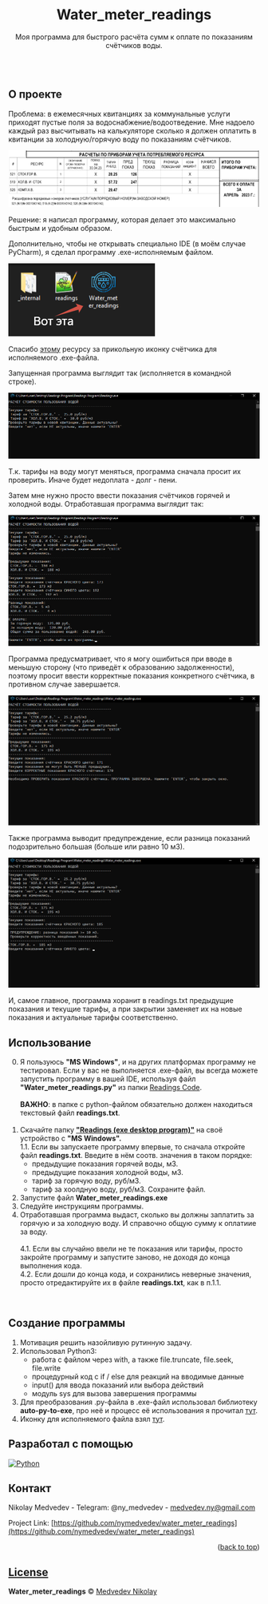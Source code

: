 <div align="center">
  <h1>Water_meter_readings</h1>
  <p> Моя программа для быстрого расчёта сумм к оплате по показаниям счётчиков воды. </p>
    <br />
    <br />

</div>

<!-- ABOUT THE PROJECT-->
## О проекте

Проблема: в ежемесячных квитанциях за коммунальные услуги приходят пустые поля за водоснабжение/водоотведение. Мне надоело каждый раз высчитывать на калькуляторе сколько я должен оплатить в квитанции за холодную/горячую воду по показаниям счётчиков.

<img src="https://github.com/nymedvedev/water_meter_readings/blob/main/screenshots/screenshot_utility_bill.png?raw=true" alt="Часть квитанции">

Решение: я написал программу, которая делает это максимально быстрым и удобным образом.

Дополнительно, чтобы не открывать специально IDE (в моём случае PyCharm), я сделал программу .exe-исполняемым файлом. 

<img src="https://github.com/nymedvedev/water_meter_readings/blob/main/screenshots/screenshot_directory.png?raw=true" alt="Иконка программы">

Спасибо <a href="https://www.flaticon.com/ru/free-icons/" alt="Хабр">этому</a> ресурсу за прикольную иконку счётчика для исполняемого .exe-файла.

Запущенная программа выглядит так (исполняется в командной строке).

<img src="https://github.com/nymedvedev/water_meter_readings/blob/main/screenshots/screenshot_start_program_exe.png?raw=true" alt="Старт программы">

Т.к. тарифы на воду могут меняться, программа сначала просит их проверить. Иначе будет недоплата - долг - пени.

Затем мне нужно просто ввести показания счётчиков горячей и холодной воды.
Отработавшая программа выглядит так:

<img src="https://github.com/nymedvedev/water_meter_readings/blob/main/screenshots/screenshot_program_complete.png?raw=true" alt="Программа отработала">

Программа предусматривает, что я могу ошибиться при вводе в меньшую сторону (что приведёт к образованию задолженности), поэтому просит ввести корректные показания конкретного счётчика, в противном случае завершается.

<img src="https://github.com/nymedvedev/water_meter_readings/blob/main/screenshots/screenshot_not_correct_readings.png?raw=true" alt="Неверные показания">

Также программа выводит предупреждение, если разница показаний подозрительно большая (больше или равно 10 м3).

<img src="https://github.com/nymedvedev/water_meter_readings/blob/main/screenshots/screenshot_not_big_difference.png?raw=true" alt="Большая разница показаний">

И, самое главное, программа хоранит в readings.txt предыдущие показания и текущие тарифы,
а при закрытии заменяет их на новые показания и актуальные тарифы соответственно.

## Использование

0. Я пользуюсь <b>"MS Windows"</b>, и на других платформах программу не тестировал.
   Если у вас не выполняется .exe-файл, вы всегда можете запустить программу в вашей IDE, используя файл <b>"Water_meter_readings.py"</b> из папки <a href="https://github.com/nymedvedev/water_meter_readings/tree/main/Readings%20Code">Readings Code</a>. <br /><br />
   <b>ВАЖНО</b>: в папке с python-файлом обязательно должен находиться текстовый файл <b>readings.txt</b>.<br /><br />
1. Скачайте папку <a href="https://github.com/nymedvedev/water_meter_readings/tree/main/Readings%20(exe%20desktop%20program)" alt="Ссылка на папку с проектом"><b>"Readings (exe desktop program)"</b></a> на своё устройство с <b>"MS Windows".</b><br />
1.1. Если вы запускаете программу впервые, то сначала откройте файл <b>readings.txt</b>.
   Введите в нём соотв. значения в таком порядке:
     * предыдущие показания горячей воды, м3.
     * предыдущие показания холодной воды, м3.
     * тариф за горячую воду, руб/м3.
     * тариф за хоолдную воду, руб/м3.
   Сохраните файл.
2. Запустите файл <b>Water_meter_readings.exe</b>
3. Следуйте инструкциям программы.
4. Отработавшая программа выдаст, сколько вы должны заплатить за горячую и за холодную воду.
   И справочно общую сумму к оплатиие за воду.<br /><br />
4.1. Если вы случайно ввели не те показания или тарифы, просто закройте программу и запустите заново, не доходя до конца выполнения кода. <br />
4.2. Если дошли до конца кода, и сохранились неверные значения, просто отредактируйте их в файле <b>readings.txt</b>, как в п.1.1.<br />
<br />

## Создание программы

1. Мотивация решить назойливую рутинную задачу.
2. Использовал Python3:
   * работа с файлом через with, а также file.truncate, file.seek, file.write
   * процедурный код с if / else для реакций на вводимые данные
   * input() для ввода показаний или выбора действий
   * модуль sys для вызова завершения программы
3. Для преобразования .py-файла в .exe-файл использовал библиотеку <b>auto-py-to-exe</b>,
   про неё и процесс её использования я прочитал <a href="https://habr.com/ru/companies/vdsina/articles/557316/" alt="Хабр">тут</a>.
4. Иконку для исполняемого файла взял  <a href="https://www.flaticon.com/ru/free-icons/" alt="Хабр">тут</a>.


## Разработал с помощью

[![Python](https://img.shields.io/badge/python-3670A0?style=for-the-badge&logo=python&logoColor=ffdd54)][Python-url]


## Контакт 

Nikolay Medvedev - Telegram: @ny_medvedev - medvedev.ny@gmail.com

Project Link: [https://github.com/nymedvedev/water_meter_readings](https://github.com/nymedvedev/water_meter_readings)

[Python-url]: https://www.python.org

<p align="right">(<a href="#readme-top">back to top</a>)</p>

## [License](https://github.com/nymedvedev/water_meter_readings/blob/main/LICENSE.md)

<b>Water_meter_readings</b> © [Medvedev Nikolay](https://github.com/nymedvedev)



